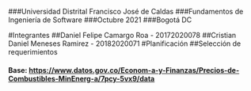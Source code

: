###Universidad Distrital Francisco José de Caldas
###Fundamentos de Ingeniería de Software
###Octubre 2021
###Bogotá DC

#Integrantes
##Daniel Felipe Camargo Roa - 20172020078
##Cristian Daniel Meneses Ramirez - 20182020071
#Planificación
##Selección de requerimientos

#### Base: https://www.datos.gov.co/Econom-a-y-Finanzas/Precios-de-Combustibles-MinEnerg-a/7pcy-5vx9/data
